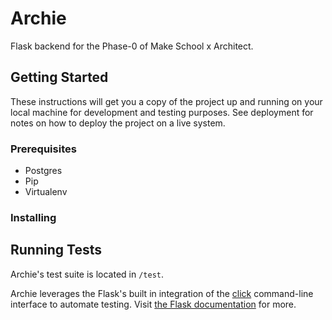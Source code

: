 # Archie
Flask backend for the Phase-0 of Make School x Architect.

## Getting Started
These instructions will get you a copy of the project up and running on your 
local machine for development and testing purposes. See deployment for notes on 
how to deploy the project on a live system.

### Prerequisites
- Postgres
- Pip
- Virtualenv


### Installing


## Running Tests
Archie's test suite is located in `/test`.

Archie leverages the Flask's built in integration of the 
[click](https://click.palletsprojects.com/en/7.x/)
command-line interface to automate testing. Visit 
[the Flask documentation](http://flask.pocoo.org/docs/0.12/cli/) 
for more.

